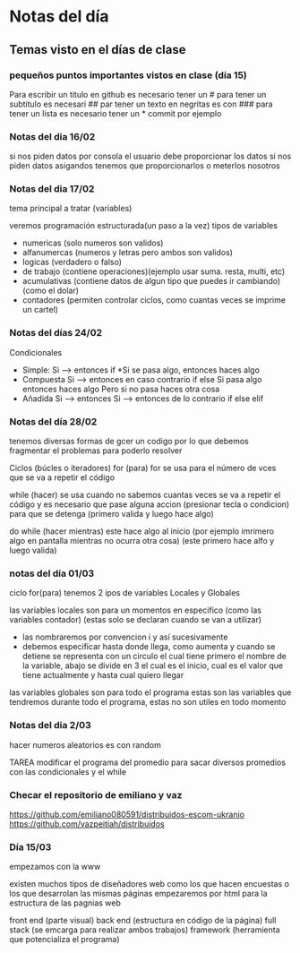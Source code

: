 # Notas del día
## Temas visto en el días de clase
### pequeños puntos importantes vistos en clase (día 15) 
Para escribir un titulo en github es necesario tener un #
para tener un subtitulo es necesari ##
par tener un texto en negritas es con ###
para tener un lista es necesario tener un * commit por ejemplo


### Notas del dia 16/02
si nos piden datos por consola el usuario debe proporcionar los datos
si nos piden datos asigandos tenemos que proporcionarlos o meterlos nosotros

### Notas del dia 17/02
tema principal a tratar (variables)

veremos programación estructurada(un paso a la vez)
tipos de variables
* numericas (solo numeros son validos)
* alfanumercas (numeros y letras pero ambos son validos)
* logicas (verdadero o falso)
* de trabajo (contiene operaciones)(ejemplo usar suma. resta, multi, etc)
* acumulativas (contiene datos de algun tipo que puedes ir cambiando) (como el dolar)
* contadores (permiten controlar ciclos, como cuantas veces se imprime un cartel)

### Notas del días 24/02
Condicionales
* Simple: Si --> entonces if *Si se pasa algo, entonces haces algo
* Compuesta Si --> entonces en caso contrario if else Si pasa algo entonces haces algo Pero si no pasa haces otra cosa
* Añadida Si --> entonces Si --> entonces de lo contrario if else elif

### Notas del día 28/02
tenemos diversas formas de gcer un codigo por lo que debemos fragmentar el problemas para poderlo resolver

Ciclos (búcles o iteradores)
for (para)
  for se usa para el  número de vces que se va a repetir el código 

while (hacer)
  se usa cuando no sabemos cuantas veces se va a repetir el código y es necesario que pase alguna accion (presionar tecla o condicion) para que se detenga
  (primero valida y luego hace algo)
  
do while (hacer mientras)
  este hace algo al inicio (por ejemplo imrimero algo en pantalla mientras no ocurra otra cosa)
  (este primero hace alfo y luego valida)
   
### notas del día 01/03
ciclo for(para)
tenemos 2 ipos de variables 
Locales y Globales

las variables locales son para un momentos en especifico (como las variables contador)
(estas solo se declaran cuando se van a utilizar)
* las nombraremos por convencion i y así sucesivamente
* debemos especificar hasta donde llega, como aumenta y cuando se detiene
se representa con un circulo el cual tiene primero el nombre de la variable, abajo se divide en 3 el cual es el inicio, cual es el valor que tiene actualmente y 
hasta cual quiero llegar



las variables globales son para todo el programa 
estas son las variables que tendremos durante todo el programa, estas no son utiles en todo momento 

### Notas del dia 2/03
hacer numeros aleatorios es con random

TAREA
modificar el programa del promedio para sacar diversos promedios
con las condicionales y el while
  
### Checar el repositorio de emiliano y vaz 
https://github.com/emiliano080591/distribuidos-escom-ukranio
https://github.com/vazpeitiah/distribuidos


### Día 15/03
empezamos con la www

existen muchos tipos de diseñadores web como los que hacen encuestas o los que desarrolan las mismas páginas 
empezaremos por html para la estructura de las pagnias web

front end (parte visual)
back end (estructura en código de la página)
full stack (se emcarga para realizar ambos trabajos)
framework (herramienta que potencializa el programa)




